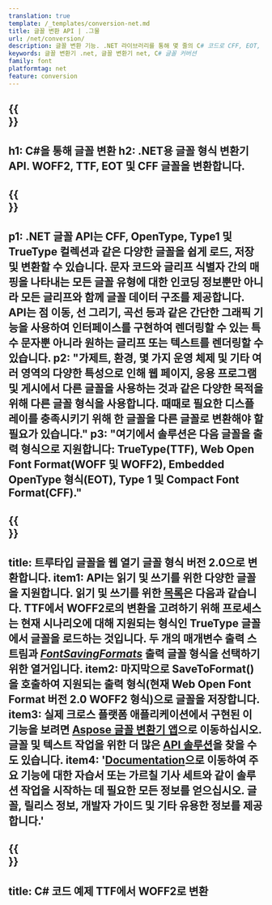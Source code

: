 ```yaml
---
translation: true
template: /_templates/conversion-net.md
title: 글꼴 변환 API | .그물
url: /net/conversion/
description: 글꼴 변환 기능. .NET 라이브러리를 통해 몇 줄의 C# 코드로 CFF, EOT, WOFF, TTF 및 Type 1과 같은 다양한 글꼴을 변환합니다.
keywords: 글꼴 변환기 .net, 글꼴 변환기 net, C# 글꼴 커버션
family: font
platformtag: net
feature: conversion
---
```


{{<section banner>}}
---
h1: C#을 통해 글꼴 변환
h2: .NET용 글꼴 형식 변환기 API. WOFF2, TTF, EOT 및 CFF 글꼴을 변환합니다.
---

{{<section overview>}}
---
p1: .NET 글꼴 API는 CFF, OpenType, Type1 및 TrueType 컬렉션과 같은 다양한 글꼴을 쉽게 로드, 저장 및 변환할 수 있습니다. 문자 코드와 글리프 식별자 간의 매핑을 나타내는 모든 글꼴 유형에 대한 인코딩 정보뿐만 아니라 모든 글리프와 함께 글꼴 데이터 구조를 제공합니다. API는 점 이동, 선 그리기, 곡선 등과 같은 간단한 그래픽 기능을 사용하여 인터페이스를 구현하여 렌더링할 수 있는 특수 문자뿐 아니라 원하는 글리프 또는 텍스트를 렌더링할 수 있습니다.
p2: "가제트, 환경, 몇 가지 운영 체제 및 기타 여러 영역의 다양한 특성으로 인해 웹 페이지, 응용 프로그램 및 게시에서 다른 글꼴을 사용하는 것과 같은 다양한 목적을 위해 다른 글꼴 형식을 사용합니다. 때때로 필요한 디스플레이를 충족시키기 위해 한 글꼴을 다른 글꼴로 변환해야 할 필요가 있습니다."
p3: "여기에서 솔루션은 다음 글꼴을 출력 형식으로 지원합니다: TrueType(TTF), Web Open Font Format(WOFF 및 WOFF2), Embedded OpenType 형식(EOT), Type 1 및 Compact Font Format(CFF)."
---

{{<section feature1>}}
---
title: 트루타입 글꼴을 웹 열기 글꼴 형식 버전 2.0으로 변환합니다.
item1: API는 읽기 및 쓰기를 위한 다양한 글꼴을 지원합니다. 읽기 및 쓰기를 위한 [목록](https://docs.aspose.com/font/net/convert/#formats-supported-for-reading-andor-writing)은 다음과 같습니다. TTF에서 WOFF2로의 변환을 고려하기 위해 프로세스는 현재 시나리오에 대해 지원되는 형식인 TrueType 글꼴에서 글꼴을 로드하는 것입니다. 두 개의 매개변수 출력 스트림과 [*FontSavingFormats*](https://reference.aspose.com/font/net/aspose.font/fontsavingformats/) 출력 글꼴 형식을 선택하기 위한 열거입니다.
item2: 마지막으로 SaveToFormat()을 호출하여 지원되는 출력 형식(현재 Web Open Font Format 버전 2.0 WOFF2 형식)으로 글꼴을 저장합니다.
item3: 실제 크로스 플랫폼 애플리케이션에서 구현된 이 기능을 보려면 [Aspose 글꼴 변환기 앱](https://products.aspose.app/font/conversion)으로 이동하십시오. 글꼴 및 텍스트 작업을 위한 더 많은 [API 솔루션](https://products.aspose.app/font/applications)을 찾을 수도 있습니다.
item4: '[Documentation](https://docs.aspose.com/font/net/)으로 이동하여 주요 기능에 대한 자습서 또는 가르칠 기사 세트와 같이 솔루션 작업을 시작하는 데 필요한 모든 정보를 얻으십시오. 글꼴, 릴리스 정보, 개발자 가이드 및 기타 유용한 정보를 제공합니다.'
---

{{<section codeexample>}}
---
title: C# 코드 예제 TTF에서 WOFF2로 변환
---
